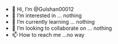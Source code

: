 - 👋 Hi, I’m @Gulshan00012
- 👀 I’m interested in ... nothing 
- 🌱 I’m currently learning ... nothing 
- 💞️ I’m looking to collaborate on ... nothing 
- 📫 How to reach me ...no way

<!---
Gulshan00012/Gulshan00012 is a ✨ special ✨ repository because its `README.md` (this file) appears on your GitHub profile.
You can click the Preview link to take a look at your changes.
--->
